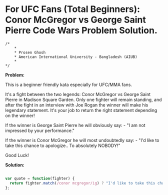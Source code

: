 # For UFC Fans (Total Beginners): Conor McGregor vs George Saint Pierre Code Wars Problem Solution.

```
/*
    *
    * Prosen Ghosh
    * American International University - Bangladesh (AIUB)
    *
*/
```

**Problem:**

This is a beginner friendly kata especially for UFC/MMA fans.

It's a fight between the two legends: Conor McGregor vs George Saint Pierre in Madison Square Garden. Only one fighter will remain standing, and after the fight in an interview with Joe Rogan the winner will make his legendary statement. It's your job to return the right statement depending on the winner!

If the winner is George Saint Pierre he will obviously say: - "I am not impressed by your performance."

If the winner is Conor McGregor he will most undoubtedly say: - "I'd like to take this chance to apologize.. To absolutely NOBODY!"

Good Luck!

**Solution:**

```javascript

var quote = function(fighter) {
  return fighter.match(/conor mcgregor/ig) ? "I'd like to take this chance to apologize.. To absolutely NOBODY!" : "I am not impressed by your performance.";
};

```
